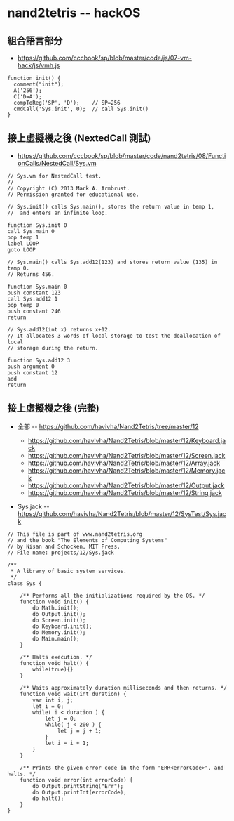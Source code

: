 # nand2tetris -- hackOS


## 組合語言部分

* https://github.com/cccbook/sp/blob/master/code/js/07-vm-hack/js/vmh.js

```
function init() {
  comment("init");
  A('256');
  C('D=A');
  compToReg('SP', 'D');    // SP=256
  cmdCall('Sys.init', 0);  // call Sys.init()
}
```

## 接上虛擬機之後 (NextedCall 測試)

* https://github.com/cccbook/sp/blob/master/code/nand2tetris/08/FunctionCalls/NestedCall/Sys.vm

```
// Sys.vm for NestedCall test.
//
// Copyright (C) 2013 Mark A. Armbrust.
// Permission granted for educational use.

// Sys.init() calls Sys.main(), stores the return value in temp 1,
//  and enters an infinite loop.

function Sys.init 0
call Sys.main 0
pop temp 1
label LOOP
goto LOOP

// Sys.main() calls Sys.add12(123) and stores return value (135) in temp 0.
// Returns 456.

function Sys.main 0
push constant 123
call Sys.add12 1
pop temp 0
push constant 246
return

// Sys.add12(int x) returns x+12.
// It allocates 3 words of local storage to test the deallocation of local
// storage during the return.

function Sys.add12 3
push argument 0
push constant 12
add
return

```

## 接上虛擬機之後 (完整)

* 全部 -- https://github.com/havivha/Nand2Tetris/tree/master/12
    * https://github.com/havivha/Nand2Tetris/blob/master/12/Keyboard.jack
    * https://github.com/havivha/Nand2Tetris/blob/master/12/Screen.jack
    * https://github.com/havivha/Nand2Tetris/blob/master/12/Array.jack
    * https://github.com/havivha/Nand2Tetris/blob/master/12/Memory.jack
    * https://github.com/havivha/Nand2Tetris/blob/master/12/Output.jack
    * https://github.com/havivha/Nand2Tetris/blob/master/12/String.jack

* Sys.jack -- https://github.com/havivha/Nand2Tetris/blob/master/12/SysTest/Sys.jack

```
// This file is part of www.nand2tetris.org
// and the book "The Elements of Computing Systems"
// by Nisan and Schocken, MIT Press.
// File name: projects/12/Sys.jack

/**
 * A library of basic system services.
 */
class Sys {

    /** Performs all the initializations required by the OS. */
    function void init() {
        do Math.init();
        do Output.init();
        do Screen.init();
        do Keyboard.init();
        do Memory.init();
        do Main.main();
    }

    /** Halts execution. */
    function void halt() {
        while(true){}
    }

    /** Waits approximately duration milliseconds and then returns. */
    function void wait(int duration) {
        var int i, j;
        let i = 0;
        while( i < duration ) {
            let j = 0;
            while( j < 200 ) {
                let j = j + 1;
            }
            let i = i + 1;
        }
    }

    /** Prints the given error code in the form "ERR<errorCode>", and halts. */
    function void error(int errorCode) {
        do Output.printString("Err");
        do Output.printInt(errorCode);
        do halt();
    }
}
```
